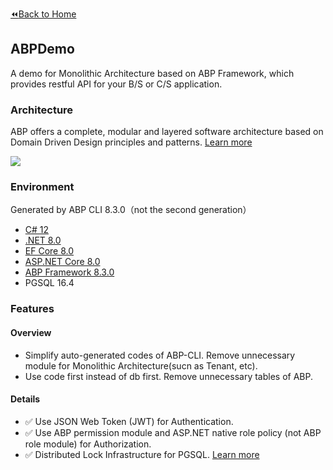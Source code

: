 [:rewind:Back to Home](https://github.com/Jocoboy/dotnet-demos)

## ABPDemo

A demo for Monolithic Architecture based on ABP Framework, which provides restful API for your B/S or C/S application.

### Architecture

ABP offers a complete, modular and layered software architecture based on Domain Driven Design principles and patterns.
[Learn more](https://jocoboy.github.io/Hexo-Blog/2024/08/13/abp-and-ddd)

<img src = 'https://jocoboy.github.io/Hexo-Blog/2024/08/13/abp-and-ddd/abp_layer_deps.png'>

### Environment

Generated by ABP CLI 8.3.0（not the second generation）

- [C# 12](https://learn.microsoft.com/zh-cn/dotnet/csharp/whats-new/csharp-12)
- [.NET 8.0](https://learn.microsoft.com/zh-cn/dotnet/core/whats-new/dotnet-8/overview) 
- [EF Core 8.0](https://learn.microsoft.com/zh-cn/ef/core/what-is-new/ef-core-8.0/whatsnew)
- [ASP.NET Core 8.0](https://learn.microsoft.com/zh-cn/aspnet/core/release-notes/aspnetcore-8.0?view=aspnetcore-8.0)
- [ABP Framework 8.3.0](https://abp.io/docs/8.3/get-started)
- PGSQL 16.4

### Features

#### Overview 

- Simplify auto-generated codes of ABP-CLI. Remove unnecessary module for Monolithic Architecture(sucn as Tenant, etc). 
- Use code first instead of db first. Remove unnecessary tables of ABP.

#### Details

- :white_check_mark: Use JSON Web Token (JWT) for Authentication.
- :white_check_mark: Use ABP permission module and ASP.NET native role policy (not ABP role module) for Authorization.
- :white_check_mark: Distributed Lock Infrastructure for PGSQL.
  [Learn more](https://jocoboy.github.io/Hexo-Blog/2024/08/30/pgsql-distributed-lock/)

